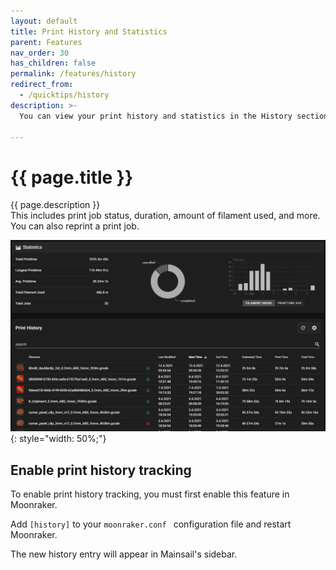 ```yaml
---
layout: default
title: Print History and Statistics
parent: Features
nav_order: 30
has_children: false
permalink: /features/history
redirect_from:
  - /quicktips/history
description: >-
  You can view your print history and statistics in the History section of Mainsail.  
  
---
```


# {{ page.title }}
{{ page.description }}  
This includes print job status, duration, amount of filament used, and more.  You can also reprint a print job.

![](../assets/img/quicktips/history/history.png){: style="width: 50%;"}

## Enable print history tracking

To enable print history tracking, you must first enable this feature in Moonraker.

Add `[history]` to your `moonraker.conf ` configuration file and restart Moonraker.

The new history entry will appear in Mainsail's sidebar.

